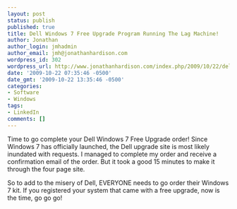 ```yaml
---
layout: post
status: publish
published: true
title: Dell Windows 7 Free Upgrade Program Running The Lag Machine!
author: Jonathan
author_login: jmhadmin
author_email: jmh@jonathanhardison.com
wordpress_id: 302
wordpress_url: http://www.jonathanhardison.com/index.php/2009/10/22/dell-windows-7-free-upgrade-program-running-the-lag-machine/
date: '2009-10-22 07:35:46 -0500'
date_gmt: '2009-10-22 13:35:46 -0500'
categories:
- Software
- Windows
tags:
- LinkedIn
comments: []
---
```

Time to go complete your Dell Windows 7 Free Upgrade order! Since Windows 7 has officially launched, the Dell upgrade site is most likely inundated with requests. I managed to complete my order and receive a confirmation email of the order. But it took a good 15 minutes to make it through the four page site.   

So to add to the misery of Dell, EVERYONE needs to go order their Windows 7 kit. If you registered your system that came with a free upgrade, now is the time, go go go!
